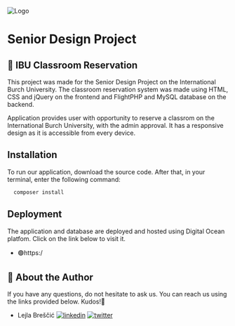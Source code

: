 ![Logo](https://scholarship.ibu.edu.ba/assets/img/logo-burch-small.png)

# Senior Design Project
## 🚀 IBU Classroom Reservation

This project was made for the Senior Design Project on the International Burch University. The classroom reservation system was made using HTML, CSS and jQuery on the frontend and FlightPHP and MySQL database on the backend. 

Application provides user with opportunity to reserve a classrom on the International Burch University, with the admin approval. It has a responsive design as it is accessible from every device.

## Installation

To run our application, download the source code. After that, in your terminal, enter the following command:

```bash
  composer install
```

## Deployment 

The application and database are deployed and hosted using Digital Ocean platfom. Click on the link below to visit it.

- 🟢https:/

## 🚀 About the Author
If you have any questions, do not hesitate to ask us. You can reach us using the links provided below. Kudos!👋

- Lejla Breščić 
[![linkedin](https://img.shields.io/badge/linkedin-0A66C2?style=for-the-badge&logo=linkedin&logoColor=white)](https://www.linkedin.com/in/lejlabrescic/)
[![twitter](https://img.shields.io/badge/twitter-1DA1F2?style=for-the-badge&logo=twitter&logoColor=white)](https://twitter.com/lejlalol1)




